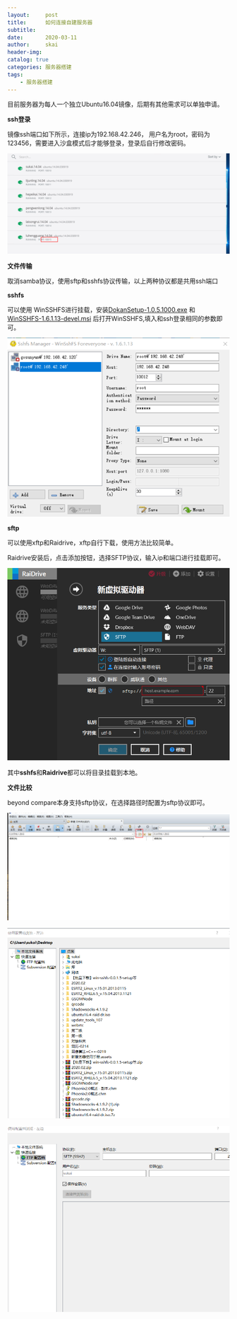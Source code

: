 ```yaml
---
layout:     post
title:      如何连接自建服务器
subtitle:   
date:       2020-03-11
author:     skai
header-img: 
catalog: true
categories: 服务器搭建
tags:
    - 服务器搭建
---
```


目前服务器为每人一个独立Ubuntu16.04镜像，后期有其他需求可以单独申请。

**ssh登录**

镜像ssh端口如下所示，连接ip为192.168.42.246， 用户名为root，密码为123456，需要进入沙盒模式后才能够登录，登录后自行修改密码。

![1583886984030](.img/新服务器使用手册.assets/1583886984030.png)

**文件传输**

取消samba协议，使用sftp和sshfs协议传输，以上两种协议都是共用ssh端口

**sshfs**

可以使用 WinSSHFS进行挂载，安装[DokanSetup-1.0.5.1000.exe](DokanSetup-1.0.5.1000.exe) 和 [WinSSHFS-1.6.1.13-devel.msi](WinSSHFS-1.6.1.13-devel.msi) 后打开WinSSHFS,填入和ssh登录相同的参数即可。

![1583887357395](.img/新服务器使用手册.assets/1583887357395.png)

**sftp**

可以使用xftp和Raidrive，xftp自行下载，使用方法比较简单。

Raidrive安装后，点击添加按钮，选择SFTP协议，输入ip和端口进行挂载即可。

![1583887530987](.img/新服务器使用手册.assets/1583887530987.png)

其中**sshfs**和**Raidrive**都可以将目录挂载到本地。



**文件比较**

beyond compare本身支持sftp协议，在选择路径时配置为sftp协议即可。

![1583887684432](.img/新服务器使用手册.assets/1583887684432.png)

![1583887702602](.img/新服务器使用手册.assets/1583887702602.png)



![1583887722714](.img/新服务器使用手册.assets/1583887722714.png)